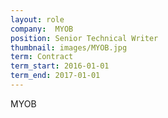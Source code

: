 ```yaml
---
layout: role
company:  MYOB
position: Senior Technical Writer
thumbnail: images/MYOB.jpg
term: Contract
term_start: 2016-01-01
term_end: 2017-01-01
---
```


MYOB
